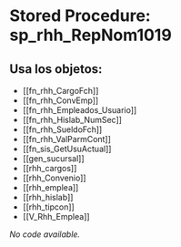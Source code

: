 # Stored Procedure: sp_rhh_RepNom1019

## Usa los objetos:
- [[fn_rhh_CargoFch]]
- [[fn_rhh_ConvEmp]]
- [[fn_rhh_Empleados_Usuario]]
- [[fn_rhh_Hislab_NumSec]]
- [[fn_rhh_SueldoFch]]
- [[fn_rhh_ValParmCont]]
- [[fn_sis_GetUsuActual]]
- [[gen_sucursal]]
- [[rhh_cargos]]
- [[rhh_Convenio]]
- [[rhh_emplea]]
- [[rhh_hislab]]
- [[rhh_tipcon]]
- [[V_Rhh_Emplea]]

*No code available.*
